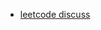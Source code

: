 - [leetcode discuss](https://leetcode.com/problems/maximum-subarray/discuss/20211/Accepted-O(n)-solution-in-java)